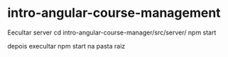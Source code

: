 # intro-angular-course-management
 
Eecultar server
cd intro-angular-course-manager/src/server/ 
npm start

depois execultar npm start na pasta raiz

